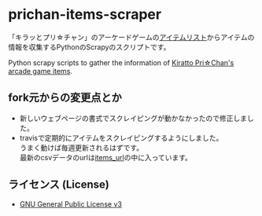 # prichan-items-scraper
「キラッとプリ☆チャン」のアーケードゲームの[アイテムリスト](https://prichan.jp/items/index.html)からアイテムの情報を収集するPythonのScrapyのスクリプトです。

Python scrapy scripts to gather the information of [Kiratto Pri☆Chan's arcade game items](https://prichan.jp/items/).

## fork元からの変更点とか
- 新しいウェブページの書式でスクレイピングが動かなかったので修正しました。
- travisで定期的にアイテムをスクレイピングするようにしました。  
うまく動けば毎週更新されるはずです。  
最新のcsvデータのurlは[items_url](https://github.com/KeikaChan/prichan-items-scraper/blob/master/items_url)の中に入っています。  

## ライセンス (License)
- [GNU General Public License v3](LICENSE)
